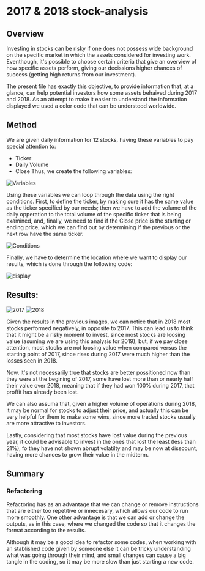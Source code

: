 # 2017 & 2018 stock-analysis

## Overview
Investing in stocks can be risky if one does not possess wide background on the specific market in which the assets considered for investing work. Eventhough, it's possible to choose certain criteria that give an overview of how specific assets perform, giving our decissions higher chances of success (getting high returns from our investment).

The present file has exactly this objective, to provide information that, at a glance, can help potential investors how some assets behaived during 2017 and 2018. As an attempt to make it easier to understand the information displayed we used a color code that can be understood worldwide.


## Method

We are given daily information for 12 stocks, having these variables to pay special attention to:
* Ticker
* Daily Volume
* Close
Thus, we create the following variables:

![Variables](https://user-images.githubusercontent.com/89816213/135195133-75859c97-21dd-43bd-888f-22be1829922a.PNG)

Using these variables we can loop through the data using the right conditions. First, to define the ticker, by making sure it has the same value as the ticker specified by our needs; then we have to add the volume of the daily opperation to the total volume of the specific ticker that is being examined, and, finally, we need to find if the Close price is the starting or ending price, which we can find out by determining if the previous or the next row have the same ticker. 

![Conditions](https://user-images.githubusercontent.com/89816213/135195244-295fc963-ac6c-404e-9d8a-386094b1ead3.PNG)

Finally, we have to determine the location where we want to display our results, which is done through the following code:

![display](https://user-images.githubusercontent.com/89816213/135195957-ce39c2b0-865e-4b60-94d4-59d06cba84d0.PNG)


## Results:

![2017](https://user-images.githubusercontent.com/89816213/135199364-14bb400f-97a5-4997-9b21-d67eae825961.PNG)
![2018](https://user-images.githubusercontent.com/89816213/135199365-1113f2b9-32ec-474b-9a0c-bd3ba1caf704.PNG)

Given the results in the previous images, we can notice that in 2018 most stocks performed negatively, in opposite to 2017. This can lead us to think that it might be a risky moment to invest, since most stocks are loosing value (asuming we are using this analysis for 2019); but, if we pay close attention, most stocks are not loosing value when compared versus the starting point of 2017, since rises during 2017 were much higher than the losses seen in 2018. 

Now, it's not necessarily true that stocks are better possitioned now than they were at the begining of 2017, some have lost more than or nearly half their value over 2018, meaning that if they had won 100% during 2017, that proffit has already been lost.

We can also assuma that, given a higher volume of operations during 2018, it may be normal for stocks to adjust their price, and actually this can be very helpful for them to make some wins, since more traded stocks usually are more attractive to investors.

Lastly, considering that most stocks have lost value during the previous year, it could be advisable to invest in the ones that lost the least (less than 21%), fo they have not shown abrupt volatilty and may be now at disscount, having more chances to grow their value in the midterm.

## Summary 

### Refactoring 

Refactoring has as an advantage that we can change or remove instructions that are either too repetitive or innecesary, which allows our code to run more smoothly. One other advantage is that we can add or change the outputs, as in this case, where we changed the code so that it changes the format according to the results. 

Although it may be a good idea to refactor some codes, when working with an stablished code given by someone else it can be tricky understanding what was going through their mind, and small changes can cause a big tangle in the coding, so it may be more slow than just starting a new code.

